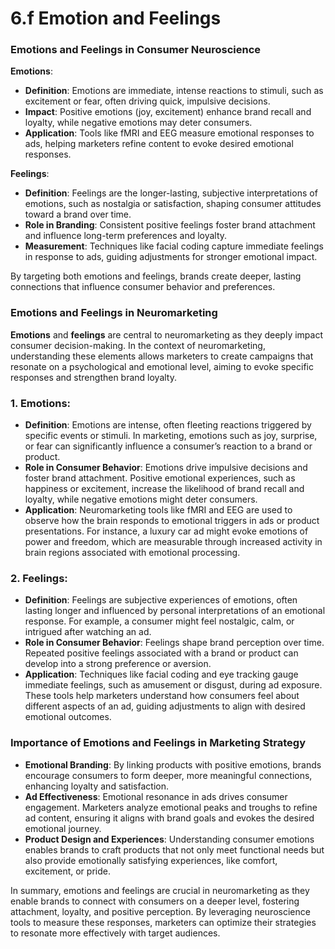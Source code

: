 # 6.f Emotion and Feelings

### Emotions and Feelings in Consumer Neuroscience

**Emotions**:
- **Definition**: Emotions are immediate, intense reactions to stimuli, such as excitement or fear, often driving quick, impulsive decisions.
- **Impact**: Positive emotions (joy, excitement) enhance brand recall and loyalty, while negative emotions may deter consumers.
- **Application**: Tools like fMRI and EEG measure emotional responses to ads, helping marketers refine content to evoke desired emotional responses.

**Feelings**:
- **Definition**: Feelings are the longer-lasting, subjective interpretations of emotions, such as nostalgia or satisfaction, shaping consumer attitudes toward a brand over time.
- **Role in Branding**: Consistent positive feelings foster brand attachment and influence long-term preferences and loyalty.
- **Measurement**: Techniques like facial coding capture immediate feelings in response to ads, guiding adjustments for stronger emotional impact.

By targeting both emotions and feelings, brands create deeper, lasting connections that influence consumer behavior and preferences.


### Emotions and Feelings in Neuromarketing

**Emotions** and **feelings** are central to neuromarketing as they deeply impact consumer decision-making. In the context of neuromarketing, understanding these elements allows marketers to create campaigns that resonate on a psychological and emotional level, aiming to evoke specific responses and strengthen brand loyalty.

### 1. **Emotions**:
   - **Definition**: Emotions are intense, often fleeting reactions triggered by specific events or stimuli. In marketing, emotions such as joy, surprise, or fear can significantly influence a consumer’s reaction to a brand or product.
   - **Role in Consumer Behavior**: Emotions drive impulsive decisions and foster brand attachment. Positive emotional experiences, such as happiness or excitement, increase the likelihood of brand recall and loyalty, while negative emotions might deter consumers.
   - **Application**: Neuromarketing tools like fMRI and EEG are used to observe how the brain responds to emotional triggers in ads or product presentations. For instance, a luxury car ad might evoke emotions of power and freedom, which are measurable through increased activity in brain regions associated with emotional processing.
   
### 2. **Feelings**:
   - **Definition**: Feelings are subjective experiences of emotions, often lasting longer and influenced by personal interpretations of an emotional response. For example, a consumer might feel nostalgic, calm, or intrigued after watching an ad.
   - **Role in Consumer Behavior**: Feelings shape brand perception over time. Repeated positive feelings associated with a brand or product can develop into a strong preference or aversion.
   - **Application**: Techniques like facial coding and eye tracking gauge immediate feelings, such as amusement or disgust, during ad exposure. These tools help marketers understand how consumers feel about different aspects of an ad, guiding adjustments to align with desired emotional outcomes.

### Importance of Emotions and Feelings in Marketing Strategy
- **Emotional Branding**: By linking products with positive emotions, brands encourage consumers to form deeper, more meaningful connections, enhancing loyalty and satisfaction.
- **Ad Effectiveness**: Emotional resonance in ads drives consumer engagement. Marketers analyze emotional peaks and troughs to refine ad content, ensuring it aligns with brand goals and evokes the desired emotional journey.
- **Product Design and Experiences**: Understanding consumer emotions enables brands to craft products that not only meet functional needs but also provide emotionally satisfying experiences, like comfort, excitement, or pride.

In summary, emotions and feelings are crucial in neuromarketing as they enable brands to connect with consumers on a deeper level, fostering attachment, loyalty, and positive perception. By leveraging neuroscience tools to measure these responses, marketers can optimize their strategies to resonate more effectively with target audiences.
